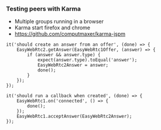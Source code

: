 ###  Testing peers with Karma

* Multiple groups running in a browser
* Karma start firefox and chrome
* https://github.com/computmaxer/karma-jspm

```
it('should create an answer from an offer', (done) => {
    EasyWebRtc2.getAnswer(EasyWebRtc1Offer, (answer) => {
        if (answer && answer.type) {
            expect(answer.type).toEqual('answer');
            EasyWebRtc2Answer = answer;
            done();
        }
    });
});

it('should run a callback when created', (done) => {
    EasyWebRtc1.on('connected', () => {
        done();
    });
    EasyWebRtc1.acceptAnswer(EasyWebRtc2Answer);
});
```